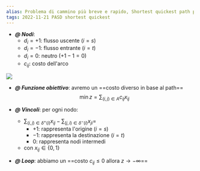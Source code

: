 ```yaml
---
alias: Problema di cammino più breve e rapido, Shortest quickest path problem
tags: 2022-11-21 PASD shortest quickest
---
```


- ***@ Nodi***:
	- $d_i=+1$: flusso uscente ($i=s$)
	- $d_i=-1$: flusso entrante ($i=t$)
	- $d_i=0$: neutro ($+1-1=0$)
	- $c_{ij}$: costo dell'arco

![](Uni/PASD/img/path.jpeg)

- ***@ Funzione obiettivo***: avremo un ==costo diverso in base al path==
$$\min z=\sum_{(i,j)\in A}c_{ij}x_{ij}$$

- ***@ Vincoli***: per ogni nodo:
	- $\sum_{(i,j)\in\delta^+(i)} x_{ij} - \sum_{(j,i)\in\delta^-(i)} x_{ji} =$
		- $+1$: rappresenta l'origine ($i=s$)
		- $-1$: rappresenta la destinazione ($i=t$)
		- $0$: rappresenta nodi intermedi
	- con $x_{ij}\in\{0,1\}$

- ***@ Loop***: abbiamo un ==costo $c_{ij}\leq 0$ allora $z\to -\infty$==